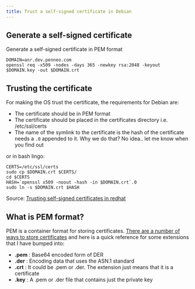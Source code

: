 ```yaml
---
title: Trust a self-signed certificate in Debian
---
```


## Generate a self-signed certificate

Generate a self-signed certificate in PEM format

```
DOMAIN=anr.dev.penneo.com
openssl req -x509 -nodes -days 365 -newkey rsa:2048 -keyout $DOMAIN.key -out $DOMAIN.crt
```

## Trusting the certificate

For making the OS trust the certificate, the requirements for Debian are:

- The certificate should be in PEM format
- The certificate should be placed in the certificates directory i.e. /etc/ssl/certs
- The name of the symlink to the certificate is the hash of the certificate needs a `.0` appended to it. Why we do that? No idea.. let me know when you find out

or in bash lingo:

```
CERTS=/etc/ssl/certs
sudo cp $DOMAIN.crt $CERTS/
cd $CERTS
HASH=`openssl x509 -noout -hash -in $DOMAIN.crt`.0
sudo ln -s $DOMAIN.crt $HASH
```

Source: [Trusting self-signed certificates in redhat][redhat]

<!-- How is chrome and firefox affected? -->

<!-- ## Add the key and certificate to the nginx confiruation -->

## What is PEM format?

PEM is a container format for storing certificates. [There are a number of ways to store certificates][diff-formats] and here is a quick reference for some extensions that I have bumped into:

- **.pem** : Base64 encoded form of DER
- **.der** : Encoding data that uses the ASN.1 standard
- **.crt** : It could be .pem or .der. The extension just means that it is a certificate
- **.key** : A .pem or .der file that contains just the private key


[diff-formats]: http://serverfault.com/a/9717/286083
[redhat]: http://serverfault.com/a/730234/286083

